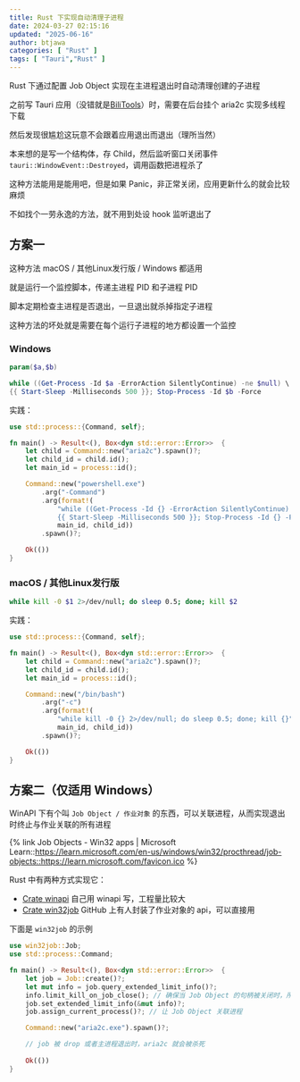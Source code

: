```yaml
---
title: Rust 下实现自动清理子进程
date: 2024-03-27 02:15:16
updated: "2025-06-16"
author: btjawa
categories: [ "Rust" ]
tags: [ "Tauri","Rust" ]
---
```


Rust 下通过配置 Job Object 实现在主进程退出时自动清理创建的子进程

<!-- more -->

之前写 Tauri 应用（没错就是[BiliTools](https://github.com/btjawa/bilitools)）时，需要在后台挂个 aria2c 实现多线程下载

然后发现很尴尬这玩意不会跟着应用退出而退出（理所当然）

本来想的是写一个结构体，存 Child，然后监听窗口关闭事件 `tauri::WindowEvent::Destroyed`，调用函数把进程杀了

这种方法能用是能用吧，但是如果 Panic，非正常关闭，应用更新什么的就会比较麻烦

不如找个一劳永逸的方法，就不用到处设 hook 监听退出了

## 方案一

这种方法 macOS / 其他Linux发行版 / Windows 都适用

就是运行一个监控脚本，传递主进程 PID 和子进程 PID

脚本定期检查主进程是否退出，一旦退出就杀掉指定子进程

这种方法的坏处就是需要在每个运行子进程的地方都设置一个监控

### Windows

```powershell
param($a,$b)

while ((Get-Process -Id $a -ErrorAction SilentlyContinue) -ne $null) \
{{ Start-Sleep -Milliseconds 500 }}; Stop-Process -Id $b -Force
```

实践：

```rust main.rs
use std::process::{Command, self};

fn main() -> Result<(), Box<dyn std::error::Error>>  {
    let child = Command::new("aria2c").spawn()?;
    let child_id = child.id();
    let main_id = process::id();

    Command::new("powershell.exe")
        .arg("-Command")
        .arg(format!(
            "while ((Get-Process -Id {} -ErrorAction SilentlyContinue) -ne $null) \
            {{ Start-Sleep -Milliseconds 500 }}; Stop-Process -Id {} -Force", 
            main_id, child_id))
        .spawn()?;

    Ok(())
}
```

### macOS / 其他Linux发行版

```sh
while kill -0 $1 2>/dev/null; do sleep 0.5; done; kill $2
```

实践：

```rust main.rs
use std::process::{Command, self};

fn main() -> Result<(), Box<dyn std::error::Error>>  {
    let child = Command::new("aria2c").spawn()?;
    let child_id = child.id();
    let main_id = process::id();

    Command::new("/bin/bash")
        .arg("-c")
        .arg(format!(
            "while kill -0 {} 2>/dev/null; do sleep 0.5; done; kill {}", // do sleep 后跟着的就是定期检查的间隔时间
            main_id, child_id))
        .spawn()?;

    Ok(())
}
```

## 方案二（仅适用 Windows）

WinAPI 下有个叫 `Job Object / 作业对象` 的东西，可以关联进程，从而实现退出时终止与作业关联的所有进程

{% link Job Objects - Win32 apps | Microsoft Learn::https://learn.microsoft.com/en-us/windows/win32/procthread/job-objects::https://learn.microsoft.com/favicon.ico %}

Rust 中有两种方式实现它：
 - [Crate winapi](https://crates.io/crates/winapi) 自己用 winapi 写，工程量比较大
 - [Crate win32job](https://github.com/ohadravid/win32job-rs) GitHub 上有人封装了作业对象的 api，可以直接用

下面是 `win32job` 的示例

```rust main.rs
use win32job::Job;
use std::process::Command;

fn main() -> Result<(), Box<dyn std::error::Error>>  {
    let job = Job::create()?;
    let mut info = job.query_extended_limit_info()?;
    info.limit_kill_on_job_close(); // 确保当 Job Object 的句柄被关闭时，所有关联的进程都会被终止
    job.set_extended_limit_info(&mut info)?;
    job.assign_current_process()?; // 让 Job Object 关联进程

    Command::new("aria2c.exe").spawn()?;

    // job 被 drop 或者主进程退出时，aria2c 就会被杀死
    
    Ok(())
}
```